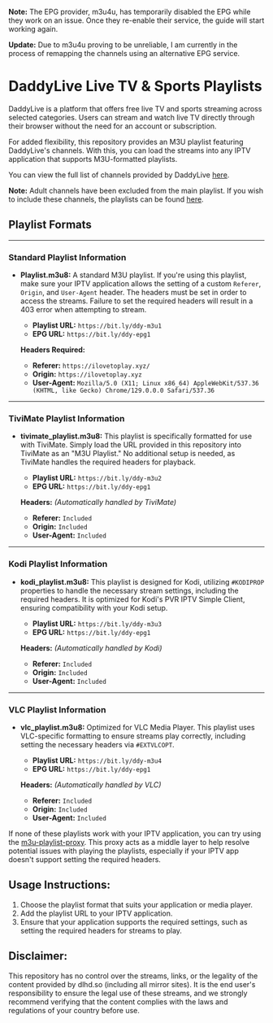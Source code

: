 **Note:** The EPG provider, m3u4u, has temporarily disabled the EPG while they work on an issue. Once they re-enable their service, the guide will start working again.

**Update:** Due to m3u4u proving to be unreliable, I am currently in the process of remapping the channels using an alternative EPG service.

# DaddyLive Live TV & Sports Playlists

DaddyLive is a platform that offers free live TV and sports streaming across selected categories. Users can stream and watch live TV directly through their browser without the need for an account or subscription.

For added flexibility, this repository provides an M3U playlist featuring DaddyLive's channels. With this, you can load the streams into any IPTV application that supports M3U-formatted playlists.

You can view the full list of channels provided by DaddyLive [here](https://href.li/?https://dlhd.so/24-7-channels.php). 

**Note:** Adult channels have been excluded from the main playlist. If you wish to include these channels, the playlists can be found [here](https://github.com/dtankdempse/daddylive-m3u/tree/main/adult).

## Playlist Formats

---

### Standard Playlist Information

- **Playlist.m3u8:**
  A standard M3U playlist. If you're using this playlist, make sure your IPTV application allows the setting of a custom `Referer`, `Origin`, and `User-Agent` header. The headers must be set in order to access the streams. Failure to set the required headers will result in a 403 error when attempting to stream.

  - **Playlist URL:** `https://bit.ly/ddy-m3u1`  
  - **EPG URL:** `https://bit.ly/ddy-epg1`  

  **Headers Required:**
  - **Referer:** `https://ilovetoplay.xyz/`
  - **Origin:** `https://ilovetoplay.xyz`   
  - **User-Agent:** `Mozilla/5.0 (X11; Linux x86_64) AppleWebKit/537.36 (KHTML, like Gecko) Chrome/129.0.0.0 Safari/537.36`     

---

### TiviMate Playlist Information

- **tivimate_playlist.m3u8:**
  This playlist is specifically formatted for use with TiviMate. Simply load the URL provided in this repository into TiviMate as an "M3U Playlist." No additional setup is needed, as TiviMate handles the required headers for playback.

  - **Playlist URL:** `https://bit.ly/ddy-m3u2`  
  - **EPG URL:** `https://bit.ly/ddy-epg1`  

  **Headers:** *(Automatically handled by TiviMate)*
  - **Referer:** `Included`
  - **Origin:** `Included`
  - **User-Agent:** `Included`
    
---

### Kodi Playlist Information    

- **kodi_playlist.m3u8:**
  This playlist is designed for Kodi, utilizing `#KODIPROP` properties to handle the necessary stream settings, including the required headers. It is optimized for Kodi's PVR IPTV Simple Client, ensuring compatibility with your Kodi setup.

  - **Playlist URL:** `https://bit.ly/ddy-m3u3`  
  - **EPG URL:** `https://bit.ly/ddy-epg1`  

  **Headers:** *(Automatically handled by Kodi)*
  - **Referer:** `Included`
  - **Origin:** `Included`
  - **User-Agent:** `Included`
      
---

### VLC Playlist Information

- **vlc_playlist.m3u8:**
  Optimized for VLC Media Player. This playlist uses VLC-specific formatting to ensure streams play correctly, including setting the necessary headers via `#EXTVLCOPT`.

  - **Playlist URL:** `https://bit.ly/ddy-m3u4`  
  - **EPG URL:** `https://bit.ly/ddy-epg1`  

  **Headers:** *(Automatically handled by VLC)*
  - **Referer:** `Included`
  - **Origin:** `Included`
  - **User-Agent:** `Included`


If none of these playlists work with your IPTV application, you can try using the [m3u-playlist-proxy](https://github.com/dtankdempse/m3u-playlist-proxy). This proxy acts as a middle layer to help resolve potential issues with playing the playlists, especially if your IPTV app doesn't support setting the required headers.

## Usage Instructions:

1. Choose the playlist format that suits your application or media player.
2. Add the playlist URL to your IPTV application.
3. Ensure that your application supports the required settings, such as setting the required headers for streams to play.

## Disclaimer:

This repository has no control over the streams, links, or the legality of the content provided by dlhd.so (including all mirror sites). It is the end user's responsibility to ensure the legal use of these streams, and we strongly recommend verifying that the content complies with the laws and regulations of your country before use.

